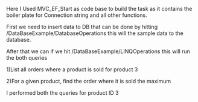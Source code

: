 Here I Used MVC_EF_Start as code base to build the task as it contains the boiler plate for Connection string and all other functions.

First we need to insert data to DB that can be done by hitting  /DataBaseExample/DatabaseOperations this will the sample data to the database.

After that we can if we hit  /DataBaseExample/LINQOperations this will run the both queries 

1)List all orders where a product is sold for product 3

2)For a given product, find the order where it is sold the maximum

I performed both the queries for product ID 3